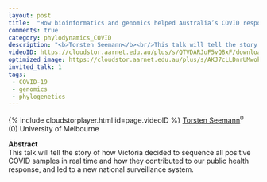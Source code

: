```yaml
---
layout: post
title:  "How bioinformatics and genomics helped Australia’s COVID response"
comments: true
category: phylodynamics_COVID
description: "<b>Torsten Seemann</b><br/>This talk will tell the story of how Victoria..."
videoID: https://cloudstor.aarnet.edu.au/plus/s/QTVDARJuF5vQ8xF/download
optimized_image: https://cloudstor.aarnet.edu.au/plus/s/AKJ7cLLDnrUMwok/download
invited_talk: 1
tags:
 - COVID-19
 - genomics
 - phylogenetics
---
```

{% include cloudstorplayer.html id=page.videoID %}
<u>Torsten Seemann</u><sup>0</sup><br/>
\(0\) University of Melbourne


<b>Abstract</b><br/>
This talk will tell the story of how Victoria decided to sequence all positive COVID samples in real time and how they contributed to our public health response, and led to a new national surveillance system.
